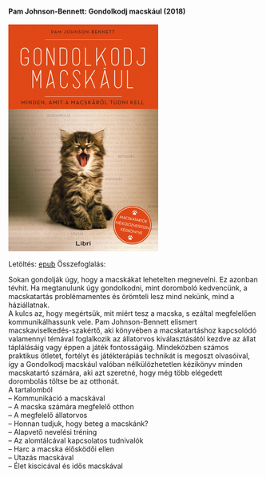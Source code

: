 #### <a name="id_1438">Pam Johnson-Bennett: Gondolkodj macskául (2018)</a>
<img src="https://github.com/BercziSandor/calibre_lib/raw/main/Pam%20Johnson-Bennett/Gondolkodj%20macskaul%20%281438%29/cover.jpg" alt="cover" width="300"/>

Letöltés: [epub](https://github.com/BercziSandor/calibre_lib/raw/main/Pam%20Johnson-Bennett/Gondolkodj%20macskaul%20%281438%29/Gondolkodj%20macskaul%20-%20Pam%20Johnson-Bennett.epub)
Összefoglalás:
<div>
<p>Sokan ​gondolják úgy, hogy a macskákat lehetelten megnevelni. Ez azonban tévhit. Ha megtanulunk úgy gondolkodni, mint doromboló kedvencünk, a macskatartás problémamentes és örömteli lesz mind nekünk, mind a háziállatnak.<br>A kulcs az, hogy megértsük, mit miért tesz a macska, s ezáltal megfelelően kommunikálhassunk vele. Pam Johnson-Bennett elismert macskaviselkedés-szakértő, aki könyvében a macskatartáshoz kapcsolódó valamennyi témával foglalkozik az állatorvos kiválasztásától kezdve az állat táplálásáig vagy éppen a játék fontosságáig. Mindeközben számos praktikus ötletet, fortélyt és játékterápiás technikát is megoszt olvasóival, így a Gondolkodj macskául valóban nélkülözhetetlen kézikönyv minden macskatartó számára, aki azt szeretné, hogy még több elégedett dorombolás töltse be az otthonát.<br>A tartalomból<br>– Kommunikáció a macskával<br>– A macska számára megfelelő otthon<br>– A megfelelő állatorvos <br>– Honnan tudjuk, hogy beteg a macskánk? <br>– Alapvető nevelési tréning <br>– Az alomtálcával kapcsolatos tudnivalók <br>– Harc a macska élősködői ellen <br>– Utazás macskával <br>– Élet kiscicával és idős macskával</p></div>

